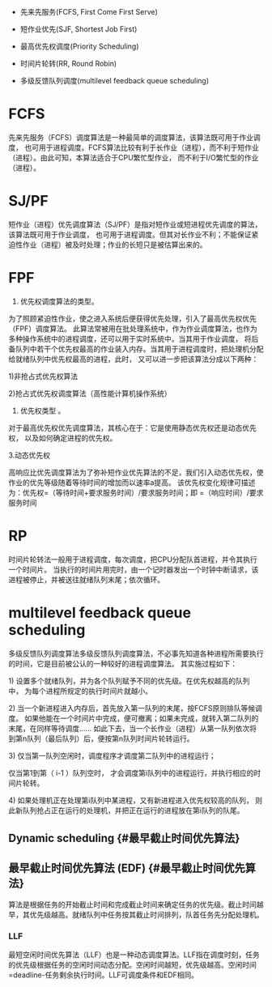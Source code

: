 * 先来先服务\(FCFS, First Come First Serve\)

* 短作业优先\(SJF, Shortest Job First\)

* 最高优先权调度\(Priority Scheduling\)

* 时间片轮转\(RR, Round Robin\)
* 多级反馈队列调度\(multilevel feedback queue scheduling\)

# 

# FCFS

先来先服务（FCFS）调度算法是一种最简单的调度算法，该算法既可用于作业调度， 也可用于进程调度。FCFS算法比较有利于长作业（进程），而不利于短作业（进程）。由此可知，本算法适合于CPU繁忙型作业， 而不利于I/O繁忙型的作业（进程）。

# SJ/PF

短作业（进程）优先调度算法（SJ/PF）是指对短作业或短进程优先调度的算法，该算法既可用于作业调度， 也可用于进程调度。但其对长作业不利；不能保证紧迫性作业（进程）被及时处理；作业的长短只是被估算出来的。

# FPF

1. 优先权调度算法的类型。

为了照顾紧迫性作业，使之进入系统后便获得优先处理，引入了最高优先权优先（FPF）调度算法。 此算法常被用在批处理系统中，作为作业调度算法，也作为多种操作系统中的进程调度，还可以用于实时系统中。当其用于作业调度， 将后备队列中若干个优先权最高的作业装入内存。当其用于进程调度时，把处理机分配给就绪队列中优先权最高的进程，此时， 又可以进一步把该算法分成以下两种：

1\)非抢占式优先权算法

2\)抢占式优先权调度算法（高性能计算机操作系统）

1. 优先权类型 。

对于最高优先权优先调度算法，其核心在于：它是使用静态优先权还是动态优先权， 以及如何确定进程的优先权。

3.动态优先权

高响应比优先调度算法为了弥补短作业优先算法的不足，我们引入动态优先权，使作业的优先等级随着等待时间的增加而以速率a提高。 该优先权变化规律可描述为：优先权=（等待时间+要求服务时间）/要求服务时间；即 =（响应时间）/要求服务时间

# RP

时间片轮转法一般用于进程调度，每次调度，把CPU分配队首进程，并令其执行一个时间片。 当执行的时间片用完时，由一个记时器发出一个时钟中断请求，该进程被停止，并被送往就绪队列末尾；依次循环。

# multilevel feedback queue scheduling

多级反馈队列调度算法多级反馈队列调度算法，不必事先知道各种进程所需要执行的时间，它是目前被公认的一种较好的进程调度算法。 其实施过程如下：

1\) 设置多个就绪队列，并为各个队列赋予不同的优先级。在优先权越高的队列中， 为每个进程所规定的执行时间片就越小。

2\) 当一个新进程进入内存后，首先放入第一队列的末尾，按FCFS原则排队等候调度。 如果他能在一个时间片中完成，便可撤离；如果未完成，就转入第二队列的末尾，在同样等待调度…… 如此下去，当一个长作业（进程）从第一队列依次将到第n队列（最后队列）后，便按第n队列时间片轮转运行。

3\) 仅当第一队列空闲时，调度程序才调度第二队列中的进程运行；

仅当第1到第（ i-1 ）队列空时， 才会调度第i队列中的进程运行，并执行相应的时间片轮转。

4\) 如果处理机正在处理第i队列中某进程，又有新进程进入优先权较高的队列， 则此新队列抢占正在运行的处理机，并把正在运行的进程放在第i队列的队尾。



## Dynamic scheduling {#最早截止时间优先算法}

## 最早截止时间优先算法 \(EDF\) {#最早截止时间优先算法}

算法是根据任务的开始截止时间和完成截止时间来确定任务的优先级。截止时间越早，其优先级越高。就绪队列中任务按其截止时间排列，队首任务先分配处理机。



### LLF

最短空闲时间优先算法（LLF）也是一种动态调度算法。LLF指在调度时刻，任务的优先级根据任务的空闲时间动态分配。空闲时间越短，优先级越高。空闲时间=deadline-任务剩余执行时间。LLF可调度条件和EDF相同。

  




